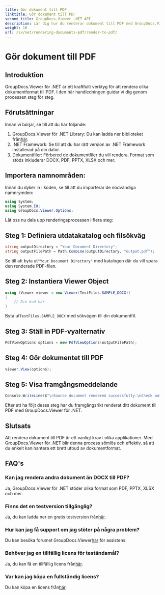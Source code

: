```yaml
---
title: Gör dokument till PDF
linktitle: Gör dokument till PDF
second_title: GroupDocs.Viewer .NET API
description: Lär dig hur du renderar dokument till PDF med GroupDocs.Viewer för .NET. Steg-för-steg-guide med förutsättningar och vanliga frågor inkluderade.
weight: 10
url: /sv/net/rendering-documents-pdf/render-to-pdf/
---
```


# Gör dokument till PDF

## Introduktion
GroupDocs.Viewer för .NET är ett kraftfullt verktyg för att rendera olika dokumentformat till PDF. I den här handledningen guidar vi dig genom processen steg för steg.
## Förutsättningar

Innan vi börjar, se till att du har följande:
1.  GroupDocs.Viewer för .NET Library: Du kan ladda ner biblioteket från[här](https://releases.groupdocs.com/viewer/net/).
2. .NET Framework: Se till att du har rätt version av .NET Framework installerad på din dator.
3. Dokumentfiler: Förbered de dokumentfiler du vill rendera. Format som stöds inkluderar DOCX, PDF, PPTX, XLSX och mer.

## Importera namnområden:
Innan du dyker in i koden, se till att du importerar de nödvändiga namnrymden:
```csharp
using System;
using System.IO;
using GroupDocs.Viewer.Options;
```

Låt oss nu dela upp renderingsprocessen i flera steg:
## Steg 1: Definiera utdatakatalog och filsökväg
```csharp
string outputDirectory = "Your Document Directory";
string outputFilePath = Path.Combine(outputDirectory, "output.pdf");
```
 Se till att byta ut`"Your Document Directory"` med katalogen där du vill spara den renderade PDF-filen.
## Steg 2: Instantiera Viewer Object
```csharp
using (Viewer viewer = new Viewer(TestFiles.SAMPLE_DOCX))
{
    // Din kod här
}
```
 Byta ut`TestFiles.SAMPLE_DOCX` med sökvägen till din dokumentfil.
## Steg 3: Ställ in PDF-vyalternativ
```csharp
PdfViewOptions options = new PdfViewOptions(outputFilePath);
```
## Steg 4: Gör dokumentet till PDF
```csharp
viewer.View(options);
```
## Steg 5: Visa framgångsmeddelande
```csharp
Console.WriteLine($"\nSource document rendered successfully.\nCheck output in {outputDirectory}.");
```
Efter att ha följt dessa steg har du framgångsrikt renderat ditt dokument till PDF med GroupDocs.Viewer för .NET.

## Slutsats
Att rendera dokument till PDF är ett vanligt krav i olika applikationer. Med GroupDocs.Viewer för .NET blir denna process sömlös och effektiv, så att du enkelt kan hantera ett brett utbud av dokumentformat.
## FAQ's
### Kan jag rendera andra dokument än DOCX till PDF?
Ja, GroupDocs.Viewer för .NET stöder olika format som PDF, PPTX, XLSX och mer.
### Finns det en testversion tillgänglig?
 Ja, du kan ladda ner en gratis testversion från[här](https://releases.groupdocs.com/).
### Hur kan jag få support om jag stöter på några problem?
 Du kan besöka forumet GroupDocs.Viewer[här](https://forum.groupdocs.com/c/viewer/9) för assistens.
### Behöver jag en tillfällig licens för teständamål?
 Ja, du kan få en tillfällig licens från[här](https://purchase.groupdocs.com/temporary-license/).
### Var kan jag köpa en fullständig licens?
 Du kan köpa en licens från[här](https://purchase.groupdocs.com/buy).